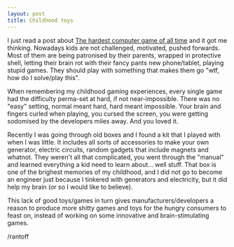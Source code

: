 ```yaml
---
layout: post
title: Childhood toys
---
```


I just read a post about [The hardest computer game of all time](http://www.slate.com/articles/technology/bitwise/2014/01/robot_odyssey_the_hardest_computer_game_of_all_time.html) and it got me thinking. Nowadays kids are not challenged, motivated, pushed forwards. Most of them are being patronised by their parents, wrapped in protective shell, letting their brain rot with their fancy pants new phone/tablet, playing stupid games. They should play with something that makes them go "wtf, how do I solve/play this". 

When remembering my childhood gaming experiences, every single game had the difficulty perma-set at hard, if not near-impossible. There was no "easy" setting, normal meant hard, hard meant impossible. Your brain and fingers curled when playing, you cursed the screen, you were getting sodomised by the developers miles away. And you loved it.

Recently I was going through old boxes and I found a kit that I played with when I was little. It includes all sorts of accessories to make your own generator, electric circuits, random gadgets that include magnets and whatnot. They weren't all that complicated, you went through the "manual" and learned everything a kid need to learn about... well stuff. That box is one of the brighest memories of my childhood, and I did not go to become an engineer just because I tinkered with generators and electricity, but it did help my brain (or so I would like to believe).

This lack of good toys/games in turn gives manufacturers/developers a reason to produce more shitty games and toys for the hungry consumers to feast on, instead of working on some innovative and brain-stimulating games. 

/rantoff